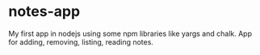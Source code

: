# notes-app

My first app in nodejs using some npm libraries like yargs and chalk.
App for adding, removing, listing, reading notes.
